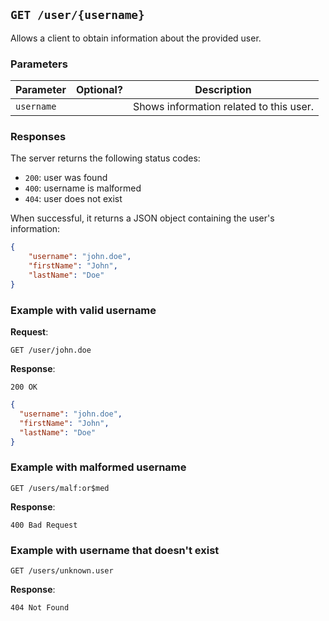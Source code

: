 ## `GET /user/{username}`

Allows a client to obtain information about the provided user.

### Parameters

| Parameter  | Optional?    | Description                             |
|------------|--------------|-----------------------------------------|
| `username` |              | Shows information related to this user. |

### Responses

The server returns the following status codes:

- `200`: user was found
- `400`: username is malformed
- `404`: user does not exist

When successful, it returns a JSON object containing the user's information:

```json
{
    "username": "john.doe",
    "firstName": "John",
    "lastName": "Doe"
}
```

### Example with valid username

**Request**:

```
GET /user/john.doe
```

**Response**:

`200 OK`

```json
{
  "username": "john.doe",
  "firstName": "John",
  "lastName": "Doe"
}
```

### Example with malformed username

```
GET /users/malf:or$med
```

**Response**:

```
400 Bad Request
```

### Example with username that doesn't exist

```
GET /users/unknown.user
```

**Response**:

`404 Not Found`
